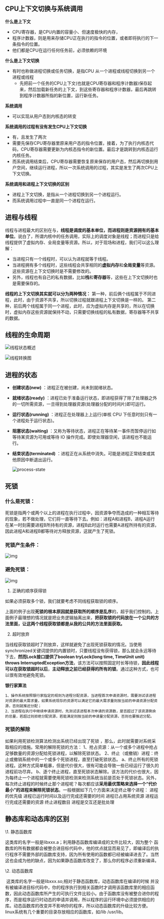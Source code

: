 ## CPU上下文切换与系统调用

**什么是上下文**

- CPU寄存器，是CPU内置的容量小、但速度极快的内存，
- 程序计数器，则是用来存储CPU正在执行的指令的位置，或者即将执行的下一条指令的位置。
- 他们都是CPU在运行任何任务前，必须依赖的环境

**什么是上下文切换**

- 有时也称做进程切换或任务切换，是指CPU 从一个进程或线程切换到另一个进程或线程
  - 先把前一个任务的CPU上下文(也就是CPU寄存器和程序计数器)保存起来，然后加载新任务的上下文，到这些寄存器和程序计数器，最后再跳转到程序计数器所指的新位置，运行新任务。

**系统调用**

- 可以实现从用户态到内核态的转变

**系统调用的过程有没有发生CPU上下文切换**

- 有，且发生了两次
- 需要先保存CPU寄存器里原来用户态的指令位置，接着，为了执行内核态代码，CPU寄存器需要更新为内核态指令的新位置。最后才是跳转到内核态运行内核任务。
- 而系统调用结束后，CPU寄存器需要恢复原来保存的用户态，然后再切换到用户空间，继续运行进程，所以一次系统调用的过程，其实是发生了两次CPU上下文切换。

**系统调用和进程上下文切换的区别**

- 进程上下文切换，是指从一个进程切换到另一个进程运行。
- 而系统调用过程中一直是同一个进程在运行。



## 进程与线程

线程与进程最大的区别在与，**线程是调度的基本单位，而进程则是资源拥有的基本单位**。说白了，所谓内核中的任务调用，实际上的调度对象是线程；而进程只是给线程提供了虚拟内存、全局变量等资源。所以，对于现场和进程，我们可以这么理解：

- 当进程只有一个线程时，可以认为进程就等于线程。
- 当进程拥有多个线程时，这些线程会共享相同的**虚拟内存**和**全局变量**等资源。这些资源在上下文切换时是不需要修改的。
- 另外，线程也有自己的私有数据，比如**栈**和**寄存器**等，这些在上下文切换时也是需要保存的。

**线程的上下文切换其实就可以分为两种情况：**
第一种，前后俩个线程属于不同进程，此时，由于资源不共享，所以切换过程就跟进程上下文切换是一样的。
第二种，前后两个线程属于同一个进程，此时，应为虚拟内存是共享的，所以在切换时，虚拟内存这些资源就保持不动，只需要切换线程的私有数据，寄存器等不共享的数据。

## 线程的生命周期

![线程状态概述](https://img-blog.csdnimg.cn/20200317214332662.png)

![线程转换图](https://img-blog.csdnimg.cn/20200317215520951.png?x-oss-process=image/watermark,type_ZmFuZ3poZW5naGVpdGk,shadow_10,text_aHR0cHM6Ly9ibG9nLmNzZG4ubmV0L3dlaXhpbl80Mzc2NzAxNQ==,size_16,color_FFFFFF,t_70)

## 进程的状态

- **创建状态(new)** ：进程正在被创建，尚未到就绪状态。

- **就绪状态(ready)** ：进程已处于准备运行状态，即进程获得了除了处理器之外的一切所需资源，一旦得到处理器资源(处理器分配的时间片)即可运行。

- **运行状态(running)** ：进程正在处理器上上运行(单核 CPU 下任意时刻只有一个进程处于运行状态)。

- **阻塞状态(waiting)** ：又称为等待状态，进程正在等待某一事件而暂停运行如等待某资源为可用或等待 IO 操作完成。即使处理器空闲，该进程也不能运行。

- **结束状态(terminated)** ：进程正在从系统中消失。可能是进程正常结束或其他原因中断退出运行。

  ![process-state](https://camo.githubusercontent.com/4d7a4d9f7973b278bc19c388b40cab2bd3222a6e/68747470733a2f2f6d792d626c6f672d746f2d7573652e6f73732d636e2d6265696a696e672e616c6979756e63732e636f6d2f323031392d31312f64333832303235393330313262343537646562626364373439393463363239322e706e67)

## 死锁

### 什么是死锁：

死锁是指两个或两个以上的进程在执行过程中，因资源争夺而造成的一种相互等待的现象，若不做处理，它们将一直等待下去。例如：进程A和进程B，进程A运行在某一时刻需要进程B所持有的资源，进程B此时运行也需要A进程所持有的资源，因此进程A和进程B都等待对方释放资源，这就产生了死锁。  

### 死锁产生条件：

![img](https://images0.cnblogs.com/blog/627141/201410/031205406596624.jpg)

### 避免死锁：

![img](https://images0.cnblogs.com/blog/627141/201410/031209304876938.png)

1. 正确的顺序获得锁

如果必须获取多个锁，我们就要考虑不同线程获取锁的顺序。

上面的例子出现**死锁的根本原因就是获取所的顺序是乱序**的，超乎我们控制的。上面例子最理想的情况就是把业务逻辑抽离出来，**把获取锁的代码放在一个公共的方法里面，让这两个线程获取锁都是从我的公共的方法里面获取。**

2. 超时放弃

当线程获取锁超时了则放弃，这样就避免了出现死锁获取的情况。当使用synchronized关键词提供的内置锁时，只要线程没有获得锁，那么就会永远等待下去，**然而Lock接口提供了boolean tryLock(long time, TimeUnit unit) throws InterruptedException方法**，该方法可以按照固定时长等待锁，**因此线程可以在获取锁超时以后**，**主动释放之前已经获得的所有的锁**。通过这种方式，也可以很有效地避免死锁。

**银行家算法**

```
1、操作系统按照银行家指定的规则为进程分配资源，当进程首次申请资源时，需要测试该进程对资源的最大需求量，如果系统现存的资源可以满足它的最大需求量则按当前的申请资源分配资源，否则就推迟分配；
2、当进程在执行中继续申请资源时，先测试该进程本次申请的资源数，是否超过了该资源剩余的总量，若超过则拒绝分配资源，若能满足则按当前的申请量分配资源，否则也要推迟分配。
```

### 死锁的解除

如果利用死锁检测算法检测出系统已经出现了死锁 ，那么，此时就需要对系统采取相应的措施。常用的解除死锁的方法：
1、抢占资源：从一个或多个进程中抢占足够数量的资源分配给死锁进程，以解除死锁状态。
2、终止（或撤销）进程：终止或撤销系统中的一个或多个死锁进程，直至打破死锁状态。
    a、终止所有的死锁进程。这种方式简单粗暴，但是代价很大，很有可能会导致一些已经运行了很久的进程前功尽弃。
    b、逐个终止进程，直至死锁状态解除。该方法的代价也很大，因为每终止一个进程就需要使用死锁检测来检测系统当前是否处于死锁状态。另外，每次终止进程的时候终止那个进程呢？每次都应该**采用最优策略来选择一个“代价最小”的进程来解除死锁状态**。一般根据如下几个方面来决定终止哪个进程：
    进程的优先级
    进程已运行时间以及运行完成还需要的时间
    进程已占用系统资源
    进程运行完成还需要的资源
    终止进程数目
    进程是交互还是批处理



## 静态库和动态库的区别

\1. 静态函数库 

​    这类库的名字一般是libxxx.a；利用静态函数库编译成的文件比较大，因为整个 函数库的所有数据都会被整合进目标代码中，他的优点就显而易见了，即编译后的执行程序不需要外部的函数库支持，因为所有使用的函数都已经被编译进去了。当然这也会成为他的缺点，因为如果静态函数库改变了，那么你的程序必须重新编译。

\2. 动态函数库 

​    这类库的名字一般是libxxx.so;相对于静态函数库，动态函数库在编译的时候 并没有被编译进目标代码中，你的程序执行到相关函数时才调用该函数库里的相应函数，因此动态函数库所产生的可执行文件比较小。由于函数库没有被整合进你的程序，而是程序运行时动态的申请并调用，所以程序的运行环境中必须提供相应的库。动态函数库的改变并不影响你的程序，所以动态函数库的升级比较方便。 
linux系统有几个重要的目录存放相应的函数库，如/lib /usr/lib。